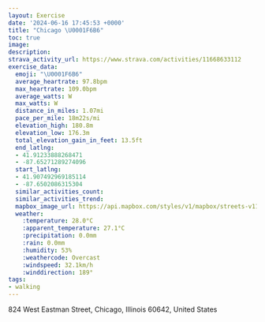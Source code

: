 ```yaml
---
layout: Exercise
date: '2024-06-16 17:45:53 +0000'
title: "Chicago \U0001F6B6"
toc: true
image:
description:
strava_activity_url: https://www.strava.com/activities/11668633112
exercise_data:
  emoji: "\U0001F6B6"
  average_heartrate: 97.8bpm
  max_heartrate: 109.0bpm
  average_watts: W
  max_watts: W
  distance_in_miles: 1.07mi
  pace_per_mile: 18m22s/mi
  elevation_high: 180.8m
  elevation_low: 176.3m
  total_elevation_gain_in_feet: 13.5ft
  end_latlng:
  - 41.91233888268471
  - -87.65271289274096
  start_latlng:
  - 41.907492969185114
  - -87.6502086315304
  similar_activities_count:
  similar_activities_trend:
  mapbox_image_url: https://api.mapbox.com/styles/v1/mapbox/streets-v11/static/path-5+787af2-1.0(qkx~Fps~uO_Az%40_%40Te%40AOFi%40Cm%40%40s%40Ew%40D),pin-s-s+e5b22e(-87.65257,41.90921),pin-s-f+89ae00(-87.65299999999999,41.910940000000004)/auto/800x800?access_token=pk.eyJ1Ijoiam9zaGJlY2ttYW4iLCJhIjoiY205eWR2aDd1MWZ6djJrbXc4a3M0bWZleiJ9.XiG9OWkNcZk2QzjJbxLB4A
  weather:
    :temperature: 28.0°C
    :apparent_temperature: 27.1°C
    :precipitation: 0.0mm
    :rain: 0.0mm
    :humidity: 53%
    :weathercode: Overcast
    :windspeed: 32.1km/h
    :winddirection: 189°
tags:
- walking
---
```

824 West Eastman Street, Chicago, Illinois 60642, United States
